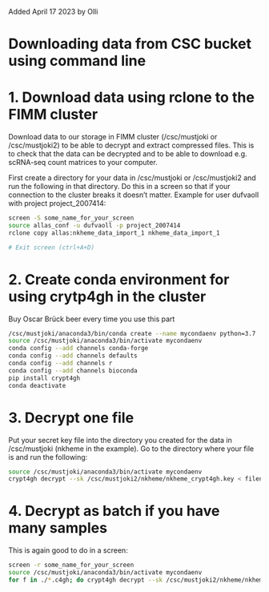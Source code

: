 Added April 17 2023 by Olli

# Downloading data from CSC bucket using command line

# 1. Download data using rclone to the FIMM cluster

Download data to our storage in FIMM cluster (/csc/mustjoki or /csc/mustjoki2) to be able to decrypt and extract compressed files. This is to check that the data can be decrypted and to be able to download e.g. scRNA-seq count matrices to your computer.

First create a directory for your data in /csc/mustjoki or /csc/mustjoki2 and run the following in that directory. Do this in a screen so that if your connection to the cluster breaks it doesn’t matter. Example for user dufvaoll with project project_2007414:

```bash
screen -S some_name_for_your_screen
source allas_conf -u dufvaoll -p project_2007414
rclone copy allas:nkheme_data_import_1 nkheme_data_import_1

# Exit screen (ctrl+A+D)
```

# 2. Create conda environment for using crytp4gh in the cluster

Buy Oscar Brück beer every time you use this part

```bash
/csc/mustjoki/anaconda3/bin/conda create --name mycondaenv python=3.7
source /csc/mustjoki/anaconda3/bin/activate mycondaenv
conda config --add channels conda-forge
conda config --add channels defaults
conda config --add channels r
conda config --add channels bioconda
pip install crypt4gh
conda deactivate
```

# 3. Decrypt one file

Put your secret key file into the directory you created for the data in /csc/mustjoki (nkheme in the example). Go to the directory where your file is and run the following:

```bash
source /csc/mustjoki/anaconda3/bin/activate mycondaenv
crypt4gh decrypt --sk /csc/mustjoki2/nkheme/nkheme_crypt4gh.key < filename.tar.gz.c4gh > filename.tar.gz
```

# 4. Decrypt as batch if you have many samples

This is again good to do in a screen:

```bash
screen -r some_name_for_your_screen
source /csc/mustjoki/anaconda3/bin/activate mycondaenv
for f in ./*.c4gh; do crypt4gh decrypt --sk /csc/mustjoki2/nkheme/nkheme_crypt4gh.key < $f > "${f/%.tar.gz.c4gh/.tar.gz}"; done
```


